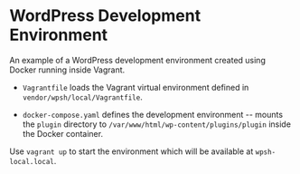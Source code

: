 # WordPress Development Environment

An example of a WordPress development environment created using Docker running inside Vagrant.

- `Vagrantfile` loads the Vagrant virtual environment defined in `vendor/wpsh/local/Vagrantfile`.

- `docker-compose.yaml` defines the development environment -- mounts the `plugin` directory to `/var/www/html/wp-content/plugins/plugin` inside the Docker container.

Use `vagrant up` to start the environment which will be available at `wpsh-local.local`.

